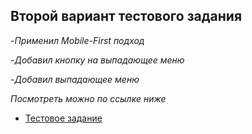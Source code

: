 ## Второй вариант тестового задания

-_Применил Mobile-First подход_

-_Добавил кнопку на выпадающее меню_

-_Добавил выпадающее меню_

_Посмотреть можно по ссылке ниже_

- [Тестовое задание](https:#)